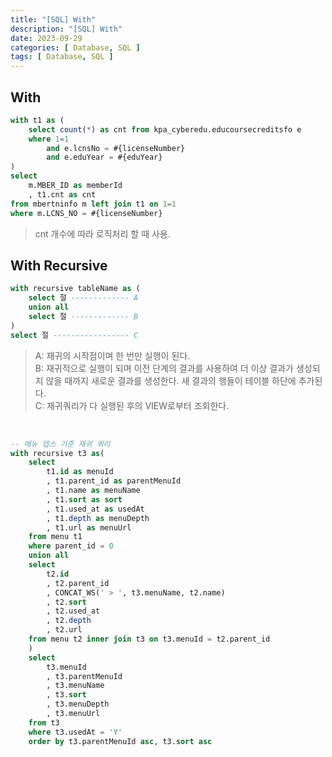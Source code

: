 ```yaml
---
title: "[SQL] With" 
description: "[SQL] With" 
date: 2023-09-29
categories: [ Database, SQL ]
tags: [ Database, SQL ]
---
```


## With

```sql
with t1 as (
    select count(*) as cnt from kpa_cyberedu.educoursecreditsfo e
    where 1=1
        and e.lcnsNo = #{licenseNumber}
        and e.eduYear = #{eduYear}
)
select
    m.MBER_ID as memberId
    , t1.cnt as cnt
from mbertninfo m left join t1 on 1=1
where m.LCNS_NO = #{licenseNumber}
```
> cnt 개수에 따라 로직처리 할 때 사용.  

## With Recursive

```sql
with recursive tableName as (
    select 절 ------------- A
    union all 
    select 절 ------------- B
)
select 절 ----------------- C
```
> A: 재귀의 시작점이며 한 번만 실행이 된다.  
> B: 재귀적으로 실행이 되며 이전 단계의 결과를 사용하여 더 이상 결과가 생성되지 않을 때까지 새로운 결과를 생성한다. 새 결과의 행들이 테이블 하단에 추가된다.  
> C: 재귀쿼리가 다 실행된 후의 VIEW로부터 조회한다.  

<br/>

```sql
-- 메뉴 뎁스 기준 재귀 쿼리
with recursive t3 as(
    select
        t1.id as menuId
        , t1.parent_id as parentMenuId
        , t1.name as menuName
        , t1.sort as sort
        , t1.used_at as usedAt
        , t1.depth as menuDepth
        , t1.url as menuUrl
    from menu t1
    where parent_id = 0
    union all
    select
        t2.id
        , t2.parent_id
        , CONCAT_WS(' > ', t3.menuName, t2.name)
        , t2.sort
        , t2.used_at
        , t2.depth
        , t2.url
    from menu t2 inner join t3 on t3.menuId = t2.parent_id
    )
    select
        t3.menuId
        , t3.parentMenuId
        , t3.menuName
        , t3.sort
        , t3.menuDepth
        , t3.menuUrl
    from t3
    where t3.usedAt = 'Y'
    order by t3.parentMenuId asc, t3.sort asc
```